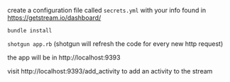 create a configuration file called `secrets.yml` with your info found in https://getstream.io/dashboard/

`bundle install`

`shotgun app.rb` (shotgun will refresh the code for every new http request)

the app will be in http://localhost:9393

visit http://localhost:9393/add_activity to add an activity to the stream
